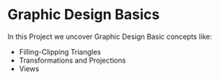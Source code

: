 # Graphic Design Basics

In this Project we uncover Graphic Design Basic concepts like:
 - Filling-Clipping Triangles 
 - Transformations and Projections
 - Views
